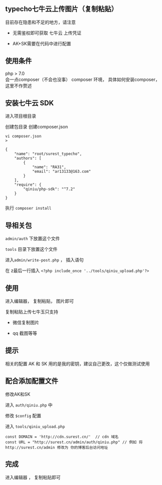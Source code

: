 ## typecho七牛云上传图片（复制粘贴）

目前存在隐患和不足的地方，请注意

- 无需鉴权即可获取 七牛云 上传凭证

- AK+SK需要在代码中进行配置


## 使用条件

php > 7.0  
会一点composer（不会也没事）
composer 环境， 具体如何安装composer， 这里不作赘述

## 安装七牛云 SDK

进入项目根目录

创建包目录
创建composer.json

    vi composer.json
    >   

    {
        "name": "root/surest_typecho",
        "authors": [
            {
                "name": "RA31",
                "email": "ar13133@163.com"
            }
        ],
        "require": {
            "qiniu/php-sdk": "^7.2"
        }
    }

执行 `composer install`


## 导相关包

`admin/auth` 下放置这个文件

`tools` 目录下放置这个文件

进入`admin/write-post.php` ， 插入语句

在 z最后一行插入 `<?php include_once '../tools/qiniu_upload.php'?>`


## 使用

进入编辑器， 复制粘贴， 图片即可

复制粘贴上传七牛玉只支持

- 微信复制图片

- qq 截图等等



## 提示

相关的配置 AK 和 SK 用的是我的密钥，建议自己更改，这个仅做测试使用


## 配合添加配置文件

修改AK和SK

进入 `auth/qiniu.php` 中

修改 `$config` 配置

进入 `tools/qiniu_upload.php`

    const DOMAIN = 'http://cdn.surest.cn/'  // cdn 域名
    const URL = "http://surest.cn/admin/auth/qiniu.php" // 例如 将 http://surest.cn/admin 修改为 你的博客后台访问地址

## 完成

进入编辑器 ， 复制粘贴即可